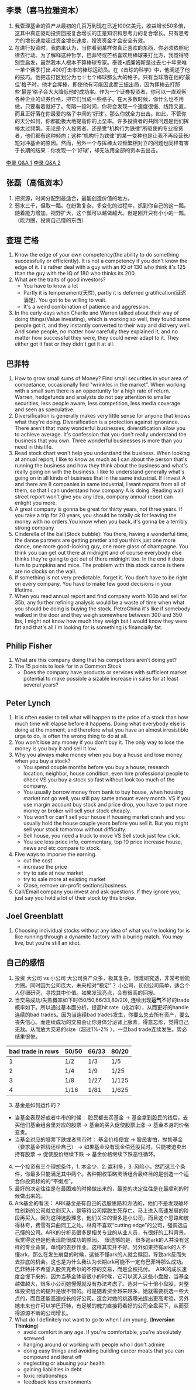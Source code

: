 ## 李录（喜马拉雅资本）

1. 我管理基金的资产从最初的几百万到现在已近100亿美元，收益增长50多倍，这其中真正驱动投资回报复合增长的正是知识和思考力的复合增长。只有思考力的增长速度超过资金增长速度，投资资金才会安全有效。
2. 在进行投资时，我向来认为，当你看到某样你真正喜欢的东西，你必须依照纪律去行动。为了解释这种哲学，巴菲特或芒格喜欢用棒球来打比方，我觉得特别受启发，虽然我本人根本不算棒球专家。泰德•威廉姆斯是过去七十年来唯一单个赛季打出.400打击率的棒球运动员。在《击球的科学》中，他阐述了他的技巧。他把击打区划分为七十七个棒球那么大的格子。只有当球落在他的‘最佳’格子时，他才会挥棒，即使他有可能因此而三振出局，因为挥棒去打那些‘最差’格子会大大降低他的成功率。作为一个证券投资者，你可以一直观察各种企业的证券价格，把它们当成一些格子。在大多数时候，你什么也不用做，只要看着就好了。每隔一段时间，你将会发现一个速度很慢、线路又直，而且正好落在你最爱的格子中间的‘好球’。那么你就全力出击。如此，不管你的天分如何，你都能极大地提高你的上垒率。许多投资者的共同问题是他们挥棒太过频繁。无论是个人投资者，还是受“机构行为铁律”所驱使的专业投资者，他们都有这种倾向；这种“机构行为铁律”的某一变种也是让我不再经营长/短对冲基金的原因。然而，另外一个与挥棒太过频繁相对立的问题也同样有害于长期的结果：你发现一个‘好球’，却无法用全部的资本去出击。

[李录 Q&A 1](https://xueqiu.com/1214296713/143430883)
[李录 Q&A 2](https://finance.sina.com.cn/money/fund/2020-07-18/doc-iivhvpwx6079472.shtml)

## 张磊（高瓴资本）

1. 把资源，时间分配到最适合，最能创造价值的地方。
2. 弱水三千，但取一瓢。在纷繁复杂，多变化的过程中，抓到你自己的这一瓢。随着能力增加，视野扩大，这个瓢可以越做越大。但是刚开只有小小的一瓢。（能力圈，投资自己懂的东西）

## 查理 芒格

1. Know the edge of your own competency(the ability to do something successfully or efficiently). It is not a competency if you don't know the edge of it. I's rather deal with a guy with an IQ of 130 who think it's 125 than the guy with the IQ of 180 who thinks its 200.
2. What are the traits of good investors?
   - You have to know a lot
   - Partly it is temperament(天性), partly it is deferred gratification(延迟满足). You got to be willing to wait.
   - It's a weird combination of patience and aggression. 
3. In the early days when Charlie and Warren talked about their way of doing things(Value investing), which is working so well, they found some people got it, and they instantly converted to their way and did very well. And some people, no matter how carefully they explained it, and no matter how successful they were, they could never adapt to it. They either got it fast or they didn't get it at all.  

## 巴菲特

1. How to grow small sums of Money? Find small securities in your area of competance, occasionally find "wrinkles in the market". When working with a small sum there is an opportunity for a high rate of return. Warren, hedgefunds and analysts do not pay attention to smaller securities, less people aware, less competition, less media coverage and seen as speculative.
2. Diversification is generally makes very little sense for anyone that knows what they're doing. Diversification is a protection against ignorance. There aren't that many wonderful businesses, diversification allow you to achieve average. It's confession that you don't really understand the business that you own. Three wonderful businesses is more than you need in this life.
3. Read stock chart won't help you understand the business. When looking at annual report, I like to know as much as I can about the person that's running the business and how they think about the business and what's really going on with the business. I like to understand generally what's going on in all kinds of business that in the same industrial. If I invest A and there are 8 companies in same industrial, I want reports from all of them, so that I can understand how company A is doing. Reading wall street report won't give you any idea, company annual report can enlight you more. 
4. A great company is gonna be great for thirty years, not three years. If you take a trip for 20 years, you should be totally ok for leaving the money with no orders.You know when you back, it's gonna be a terribly strong company 
5.  Cinderella of the ball(Stock bubble): You there, having a wonderful time, the dance partners are getting prettier and you think just one more dance, one more good-looking guy, one more glass of champagne. You think you can get out there at midnight and of course everybody else thinks they're going to get out of there midnight too. 
In the end it does turn to pumpkins and mice. The problem with this stock dance is there are no clocks on the wall.
6. If something is not very predictable, forget it. You don't have to be right on every company. You have to make few good decisions in your lifetime. 
7. When you read annual report and find company worth 100b and sell for 35b, any further refining analysis would be a waste of time when what you should be doing is buying the stock. PetroChina it's like if somebody walked in the door and they weigh somewhere between 300 and 350 lbs, I might not know how much they weigh but I would know they were fat and that's all I'm looking for is something is financially fat.

## Philip Fisher

1. What are this company doing that his competitors aren’t doing yet?
2. The 15 points to look for in a Common Stock
   - Does the company have products or services with sufficient market potential to make possible a sizable increase in sales for at least several years?


## Peter Lynch

1. It is often easier to tell what will happen to the price of a stock than how much time will elapse before it happens. Doing what everybody else is doing at the
moment, and therefore what you have an almost irresistible urge to do, is often the wrong thing to do at all.
2. You won't lose any money if you don't buy it. The only way to lose the money is you buy it and sell it low. 
3. Why you always make money when you buy a house and lose money when you buy a stock?
   - You spend couple months before you buy a house, research location, neighbor, house condition, even hire professional people to check VS you buy a stock so fast without look too much of the company.
   - You usually borrow money from bank to buy house, when housing market not go well, you still pay same amount every month. VS if you use margin account buy stock and price drop, you have to put more money or broker will sell your stock cheaply. 
   - You won't or can't sell your house if housing market crash and you usually hold the house couple years before you sell it. But you might sell your stock tomorrow without difficulty. 
   - Sell house, you need a truck to move VS Sell stock just few click.
   - You see less price info, commentary, top 10 price increase house, news and etc compare to stock. 
4. Five ways to imporve the earning. 
   - cut the cost
   - increase the price
   - try to sale at new market
   - try to sale more at existing market
   - Close, remove un-profit sections/business. 
5. Call/Email company you invest and ask questions. If they ignore you, just say you hold a lot of their stock by this broker. 

## Joel Greenblatt

1. Choosing individual stocks without any idea of what you're looking for is like running through a dynamite factory with a buring match.
You may live, but you're still an idiot.


## 自己的感悟

1. 投资 大公司 vs 小公司
大公司资产众多，极其复杂，很难研究透，非常考验能力圈。同时因为公司庞大，未来相对“稳定”？ 
小公司，初创公司简单，适合个人仔细研究，寻找其中价值。如果发现亮点，会有很高的回报。
2. 当交易成功/失败概率如下时(50/50,66/33,80/20), 连续出现**运气**不好的trade概率如下。所以通过基本面分析，提高hit rate（成功率），从而更好的handle连续的bad trades。因为当连续bad trades发生，你要么失去所有资产，要么丧失信心。而连续成功的交易会让你身体分泌肾上腺素，得意忘形，觉得自己无敌。从而放大交易的size（超过1%-2% ），一旦bad trade连续发生。势必结果很惨。

| bad trade in rows | 50/50 | 66/33 | 80/20 |
|-------------------|-------|-------|-------|
| 1                 | 1/2   | 1/3   | 1/5   |
| 2                 | 1/4   | 1/9   | 1/25  |
| 3                 | 1/8   | 1/27  | 1/125 |
| 4                 | 1/16  | 1/81  | 1/625 |
3. 基金是如何运作的？
- 当基金表现好或者牛市的时候：
股民都去买基金 -> 基金拿到股民的钱后，去买他们基金组合里对应的股票 -> 基金的买入促使股票上涨 -> 基金本身的价格变贵。
- 当基金对应的股票下跌或者熊市时：
基金价格便宜 -> 股民害怕，抛售基金（要求基金把钱还给自己） -> 如果基金没有现金偿还股民时，只能被迫卖出持有股票 -> 促使股价继续下跌 -> 基金价格继续下跌恶性循环。
4. 一个投资有三个理想条件，1. 本金少，2. 赢利多，3. 风险小，然而这三个条件，你最多只能满足其中两个。各种期权策略灵活组合最终目的是创造一个适合你投资标的的“平衡点”。
5. 最好的决定往往是在最困难的时候做出来的，最差的决定往往是在最顺利的时候做出来的。
6. Ark基金的看法：
ARK基金是有自己的选股思路和方法的，他们不是发现破坏性创新的公司就立刻买入，是等待公司摆脱生死存亡，马上进入高速发展的阶段再买入。因为这种选股理念，他们关注的很多是小公司，而且这个思路和彼得林奇，费雪有异曲同工之处。林奇不喜欢“cutting edge”的公司，强调选自己懂的公司。ARK的分析员很多是相关专业的从业人员，有很好的工科背景。我觉得这也是他表现能很成功的原因。  很遗憾的是，很多追ark的人并没有这样的专业背景，单纯的去抄作业。这样其实并不好。另外如果持有ark的人不懂ark，那么在发生崩盘的时候，这些不懂ark的人就会赎回，导致ark反而失去抄底的机会。这也是为什么我认为长期ark可能不一定有巴菲特那么成功。巴菲特并不希望入股贝克希尔的不停的交易，而是全权托付。  ARK的成长速度会慢下来的，因为当基金体量很小的时候，它可以买入这些小盘股，当基金越做越大，很多小公司她慢慢就没有办法考虑了。选对一只十倍小盘股，对整体投资组合的提升是很不错的。可是随着资金越来越多，她就需要挑选一些大点的，而且还能高速成长的好公司。这会对她的挑选眼光提出更高考验。另外她未来也许可以学巴菲特，有足够的魄力直接将看好的公司全盘买下，从而获得源源不断的公司增长。
7. What do I definitely not want to go to when I am young. (**Inversion Thinking**)
   - avoid comfort in any age. If you're comfortable, you're absolutely screwed.
   - hanging around or working with people who I don't admire
   - doing easy things and avoiding building career moats that you can compound and iterat off
   - neglecting or abusing your health
   - gaining liabilities in debt
   - toxic relationships
   - feedback less environments

 

